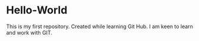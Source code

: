 # Hello-World
This is my first repository. Created while learning Git Hub.
I am keen to learn and work with GIT.
